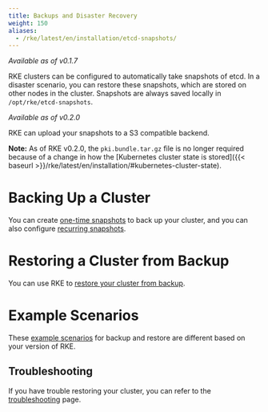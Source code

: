 ```yaml
---
title: Backups and Disaster Recovery
weight: 150
aliases:
  - /rke/latest/en/installation/etcd-snapshots/
---
```


_Available as of v0.1.7_

RKE clusters can be configured to automatically take snapshots of etcd. In a disaster scenario, you can restore these snapshots, which are stored on other nodes in the cluster. Snapshots are always saved locally in `/opt/rke/etcd-snapshots`.

_Available as of v0.2.0_

RKE can upload your snapshots to a S3 compatible backend.

**Note:** As of RKE v0.2.0, the `pki.bundle.tar.gz` file is no longer required because of a change in how the [Kubernetes cluster state is stored]({{< baseurl >}}/rke/latest/en/installation/#kubernetes-cluster-state).

# Backing Up a Cluster

You can create [one-time snapshots]({{<baseurl>}}/rke/latest/en/etcd-snapshots/one-time-snapshots) to back up your cluster, and you can also configure [recurring snapshots]({{<baseurl>}}/rke/latest/en/etcd-snapshots/recurring-snapshots).

# Restoring a Cluster from Backup

You can use RKE to [restore your cluster from backup]({{<baseurl>}}/rke/latest/en/etcd-snapshots/restoring-from-backup).

# Example Scenarios

These [example scenarios]({{<baseurl>}}/rke/latest/en/etcd-snapshots/example-scenarios) for backup and restore are different based on your version of RKE.

## Troubleshooting

If you have trouble restoring your cluster, you can refer to the [troubleshooting]({{<baseurl>}}/rke/latest/en/etcd-snapshots/troubleshooting) page.
